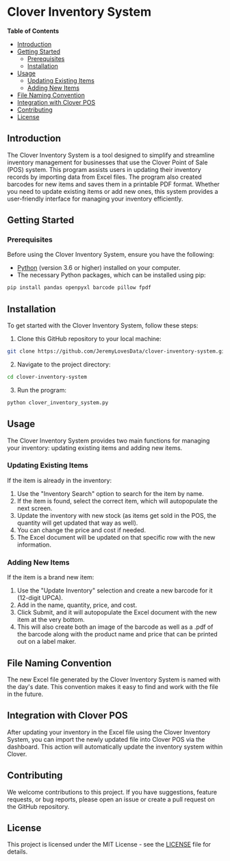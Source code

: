 # Clover Inventory System

**Table of Contents**
- [Introduction](#introduction)
- [Getting Started](#getting-started)
  - [Prerequisites](#prerequisites)
  - [Installation](#installation)
- [Usage](#usage)
  - [Updating Existing Items](#updating-existing-items)
  - [Adding New Items](#adding-new-items)
- [File Naming Convention](#file-naming-convention)
- [Integration with Clover POS](#integration-with-clover-pos)
- [Contributing](#contributing)
- [License](#license)

## Introduction

The Clover Inventory System is a tool designed to simplify and streamline inventory management for businesses that use the Clover Point of Sale (POS) system. This program assists users in updating their inventory records by importing data from Excel files. The program also created barcodes for new items and saves them in a printable PDF format. Whether you need to update existing items or add new ones, this system provides a user-friendly interface for managing your inventory efficiently.

## Getting Started

### Prerequisites

Before using the Clover Inventory System, ensure you have the following:

- [Python](https://www.python.org/) (version 3.6 or higher) installed on your computer.
- The necessary Python packages, which can be installed using pip:

```bash
pip install pandas openpyxl barcode pillow fpdf
```

## Installation

To get started with the Clover Inventory System, follow these steps:

1. Clone this GitHub repository to your local machine:

```bash
git clone https://github.com/JeremyLovesData/clover-inventory-system.git
```
2. Navigate to the project directory:

```bash
cd clover-inventory-system
```
3. Run the program:
```bash
python clover_inventory_system.py
```
## Usage

The Clover Inventory System provides two main functions for managing your inventory: updating existing items and adding new items.

### Updating Existing Items

If the item is already in the inventory:

1. Use the "Inventory Search" option to search for the item by name.
2. If the item is found, select the correct item, which will autopopulate the next screen.
3. Update the inventory with new stock (as items get sold in the POS, the quantity will get updated that way as well).
4. You can change the price and cost if needed.
5. The Excel document will be updated on that specific row with the new information.

### Adding New Items

If the item is a brand new item:

1. Use the "Update Inventory" selection and create a new barcode for it (12-digit UPCA).
2. Add in the name, quantity, price, and cost.
3. Click Submit, and it will autopopulate the Excel document with the new item at the very bottom.
4. This will also create both an image of the barcode as well as a .pdf of the barcode along with the product name and price that can be printed out on a label maker.

## File Naming Convention

The new Excel file generated by the Clover Inventory System is named with the day's date. This convention makes it easy to find and work with the file in the future.

## Integration with Clover POS

After updating your inventory in the Excel file using the Clover Inventory System, you can import the newly updated file into Clover POS via the dashboard. This action will automatically update the inventory system within Clover.

## Contributing

We welcome contributions to this project. If you have suggestions, feature requests, or bug reports, please open an issue or create a pull request on the GitHub repository.

## License

This project is licensed under the MIT License - see the [LICENSE](LICENSE) file for details.



